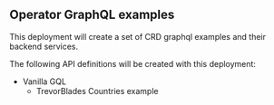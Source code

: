 ## Operator GraphQL examples
This deployment will create a set of CRD graphql examples and their backend services.

The following API definitions will be created with this deployment:
- Vanilla GQL
  - TrevorBlades Countries example
